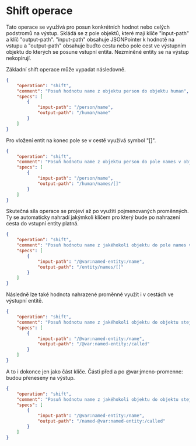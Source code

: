 # Shift operace

Tato operace se využívá pro posun konkrétních hodnot nebo celých podstromů na výstup. Skládá se z pole objektů, které mají klíče "input-path" a klíč "output-path". "input-path" obsahuje JSONPointer k hodnotě na vstupu a "output-path" obsahuje buďto cestu nebo pole cest ve výstupním objektu do kterých se posune vstupní entita. Nezmíněné entity se na výstup nekopírují.

Základní shift operace může vypadat následovně.

```json
{
    "operation": "shift",
    "comment": "Posuň hodnotu name z objektu person do objektu human",
    "specs": [
        {
            "input-path": "/person/name",
            "output-path": "/human/name"
        }
    ]
}
```

Pro vložení entit na konec pole se v cestě využívá symbol "[]".

```json
{
    "operation": "shift",
    "comment": "Posuň hodnotu name z objektu person do pole names v objektu human",
    "specs": [
        {
            "input-path": "/person/name",
            "output-path": "/human/names/[]"
        }
    ]
}
```

Skutečná síla operace se projeví až po využití pojmenovaných proměnných. Ty se automaticky nahradí jakýmkoli klíčem pro který bude po nahrazení cesta do vstupní entity platná.

```json
{
    "operation": "shift",
    "comment": "Posuň hodnotu name z jakéhokoli objektu do pole names v objektu entity",
    "specs": [
        {
            "input-path": "/@var:named-entity:/name",
            "output-path": "/entity/names/[]"
        }
    ]
}
```

Následně lze také hodnota nahrazené proměnné využít i v cestách ve výstupní entitě.

```json
{
    "operation": "shift",
    "comment": "Posuň hodnotu name z jakéhokoli objektu do objektu stejného jména a klíče called",
    "specs": [
        {
            "input-path": "/@var:named-entity:/name",
            "output-path": "/@var:named-entity:/called"
        }
    ]
}
```

A to i dokonce jen jako část klíče. Části před a po @var:jmeno-promenne: budou přeneseny na výstup.

```json
{
    "operation": "shift",
    "comment": "Posuň hodnotu name z jakéhokoli objektu do objektu stejného jména s předponou named- a klíče called",
    "specs": [
        {
            "input-path": "/@var:named-entity:/name",
            "output-path": "/named-@var:named-entity:/called"
        }
    ]
}
```
